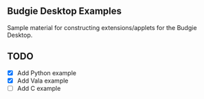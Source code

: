 Budgie Desktop Examples
-----------------------

Sample material for constructing extensions/applets for the Budgie Desktop.



TODO
-----

 - [x] Add Python example
 - [x] Add Vala example
 - [ ] Add C example
